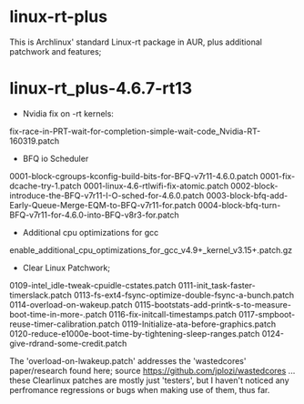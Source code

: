# linux-rt-plus

This is Archlinux' standard Linux-rt package in AUR, plus additional patchwork and features;

# linux-rt_plus-4.6.7-rt13

- Nvidia fix on -rt kernels: 

fix-race-in-PRT-wait-for-completion-simple-wait-code_Nvidia-RT-160319.patch

- BFQ io Scheduler

0001-block-cgroups-kconfig-build-bits-for-BFQ-v7r11-4.6.0.patch
0001-fix-dcache-try-1.patch
0001-linux-4.6-rtlwifi-fix-atomic.patch
0002-block-introduce-the-BFQ-v7r11-I-O-sched-for-4.6.0.patch
0003-block-bfq-add-Early-Queue-Merge-EQM-to-BFQ-v7r11-for.patch
0004-block-bfq-turn-BFQ-v7r11-for-4.6.0-into-BFQ-v8r3-for.patch

- Additional cpu optimizations for gcc

enable_additional_cpu_optimizations_for_gcc_v4.9+_kernel_v3.15+.patch.gz

- Clear Linux Patchwork;

0109-intel_idle-tweak-cpuidle-cstates.patch
0111-init_task-faster-timerslack.patch
0113-fs-ext4-fsync-optimize-double-fsync-a-bunch.patch
0114-overload-on-wakeup.patch
0115-bootstats-add-printk-s-to-measure-boot-time-in-more-.patch
0116-fix-initcall-timestamps.patch
0117-smpboot-reuse-timer-calibration.patch
0119-Initialize-ata-before-graphics.patch
0120-reduce-e1000e-boot-time-by-tightening-sleep-ranges.patch
0124-give-rdrand-some-credit.patch

The 'overload-on-lwakeup.patch' addresses the 'wastedcores' paper/research found here; source https://github.com/jplozi/wastedcores ... these Clearlinux patches are mostly just 'testers', but I haven't noticed any perfromance regressions or bugs when making use of them, thus far.
